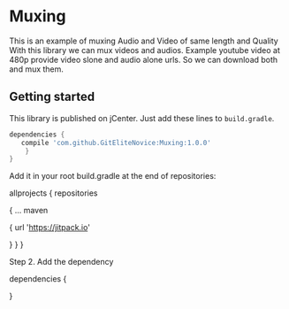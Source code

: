# Muxing
This is an example of muxing Audio and Video of same length and Quality
With this library we can mux videos and audios.
Example youtube video at 480p provide video slone and audio alone urls. So we can download both and mux them.

Getting started
---

This library is published on jCenter. Just add these lines to `build.gradle`.

```gradle
dependencies {
   compile 'com.github.GitEliteNovice:Muxing:1.0.0'
    }
}
```

Add it in your root build.gradle at the end of repositories:

allprojects 
{ 
repositories 
  
  { 
...
maven
 
 {
        url 'https://jitpack.io' 
 
 }
  }
}



Step 2. Add the dependency


dependencies { 
  
  
 
 } 
